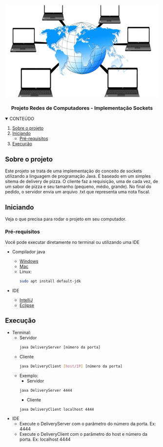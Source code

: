 <br />
<p align="center">
  <a href="https://github.com/mffdsp/projeto_redes_de_computadores">
    <img src="images/redes.png" alt="Logo" width="500" height="300">
  </a>

  <h3 align="center">Projeto Redes de Computadores - Implementação Sockets</h3>




<details open="open">
  <summary>CONTEÚDO</summary>
  <ol>
    <li>
      <a href="#sobre-o-projeto">Sobre o projeto</a>
    </li>
    <li>
      <a href="#iniciando">Iniciando</a>
      <ul>
        <li><a href="#pré-requisitos">Pré-requisitos</a></li>
      </ul>
    </li>
    <li><a href="#execução">Execução</a></li>
  </ol>
</details>




## Sobre o projeto



Este projeto se trata de uma implementação do conceito de sockets utilizando a linguagem de programação Java. É baseado em um simples sitema de delivery de pizza.
O cliente faz a requisição, uma de cada vez, de um sabor de pizza e seu tamanho (pequeno, médio, grande).
No final do pedido, o servidor envia um arquivo .txt que representa uma nota fiscal.


<!-- GETTING STARTED -->
## Iniciando
Veja o que precisa para rodar o projeto em seu computador.

### Pré-requisitos
Você pode executar diretamente no terminal ou utilizando uma IDE

- Compilador java
  - [Windows](https://www.oracle.com/java/technologies/javase-jdk16-downloads.html)
  - [Mac](https://www.oracle.com/java/technologies/javase-jdk16-downloads.html)
  - Linux:
     ```sh
     sudo apt install default-jdk
     ```
 
 - IDE
   - [IntelliJ](https://www.jetbrains.com/pt-br/idea/download/)
   - [Eclipse](https://www.eclipse.org/downloads/packages/)
 





## Execução

- Terminal:
  - Servidor
     ```sh
     java DeliveryServer [número da porta]
     ```
  - Cliente
     ```sh
     java DeliveryClient [host/IP] [número da porta]
     ```
   - Exemplo:
     - Servidor
     ```sh
     java DeliveryServer 4444
     ```
      - Cliente
     ```sh
     java DeliveryClient localhost 4444
     ```
- IDE
  - Execute o DeliveryServer com o parâmetro do número da porta. Ex: 4444
  - Execute o DeliveryClient com o parâmetro do host e número da porta. Ex: localhost 4444 


